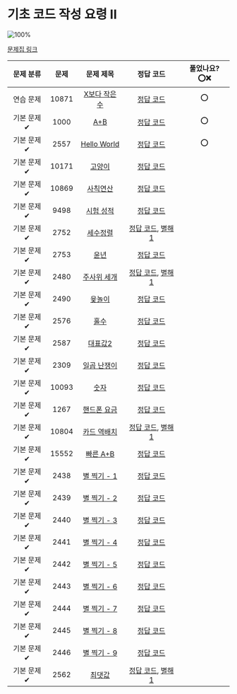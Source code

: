 # 기초 코드 작성 요령 II

![100%](https://progress-bar.dev/27/?scale=27&title=progress&width=500&color=babaca&suffix=/27)

[문제집 링크](https://www.acmicpc.net/workbook/view/7306)

| 문제 분류  | 문제  |                       문제 제목                        |                                     정답 코드                                     | 풀었나요? ⭕❌ |
| :--------: | :---: | :----------------------------------------------------: | :-------------------------------------------------------------------------------: | :------------: |
| 연습 문제  | 10871 | [X보다 작은 수](https://www.acmicpc.net/problem/10871) |                     [정답 코드](../0x02/solutions/10871.cpp)                      |       ⭕       |
| 기본 문제✔ | 1000  |      [A+B](https://www.acmicpc.net/problem/1000)       |                      [정답 코드](../0x02/solutions/1000.cpp)                      |       ⭕       |
| 기본 문제✔ | 2557  |  [Hello World](https://www.acmicpc.net/problem/2557)   |                      [정답 코드](../0x02/solutions/2557.cpp)                      |       ⭕       |
| 기본 문제✔ | 10171 |    [고양이](https://www.acmicpc.net/problem/10171)     |                     [정답 코드](../0x02/solutions/10171.cpp)                      |
| 기본 문제✔ | 10869 |   [사칙연산](https://www.acmicpc.net/problem/10869)    |                     [정답 코드](../0x02/solutions/10869.cpp)                      |
| 기본 문제✔ | 9498  |   [시험 성적](https://www.acmicpc.net/problem/9498)    |                      [정답 코드](../0x02/solutions/9498.cpp)                      |
| 기본 문제✔ | 2752  |    [세수정렬](https://www.acmicpc.net/problem/2752)    |  [정답 코드](../0x02/solutions/2752.cpp), [별해 1](../0x02/solutions/2752_1.cpp)  |
| 기본 문제✔ | 2753  |      [윤년](https://www.acmicpc.net/problem/2753)      |                      [정답 코드](../0x02/solutions/2753.cpp)                      |
| 기본 문제✔ | 2480  |  [주사위 세개](https://www.acmicpc.net/problem/2480)   |  [정답 코드](../0x02/solutions/2480.cpp), [별해 1](../0x02/solutions/2480_1.cpp)  |
| 기본 문제✔ | 2490  |     [윷놀이](https://www.acmicpc.net/problem/2490)     |                      [정답 코드](../0x02/solutions/2490.cpp)                      |
| 기본 문제✔ | 2576  |      [홀수](https://www.acmicpc.net/problem/2576)      |                      [정답 코드](../0x02/solutions/2576.cpp)                      |
| 기본 문제✔ | 2587  |    [대표값2](https://www.acmicpc.net/problem/2587)     |                      [정답 코드](../0x02/solutions/2587.cpp)                      |
| 기본 문제✔ | 2309  |  [일곱 난쟁이](https://www.acmicpc.net/problem/2309)   |                      [정답 코드](../0x02/solutions/2309.cpp)                      |
| 기본 문제✔ | 10093 |     [숫자](https://www.acmicpc.net/problem/10093)      |                     [정답 코드](../0x02/solutions/10093.cpp)                      |
| 기본 문제✔ | 1267  |  [핸드폰 요금](https://www.acmicpc.net/problem/1267)   |                      [정답 코드](../0x02/solutions/1267.cpp)                      |
| 기본 문제✔ | 10804 |  [카드 역배치](https://www.acmicpc.net/problem/10804)  | [정답 코드](../0x02/solutions/10804.cpp), [별해 1](../0x02/solutions/10804_1.cpp) |
| 기본 문제✔ | 15552 |   [빠른 A+B](https://www.acmicpc.net/problem/15552)    |                     [정답 코드](../0x02/solutions/15552.cpp)                      |
| 기본 문제✔ | 2438  |  [별 찍기 - 1](https://www.acmicpc.net/problem/2438)   |                      [정답 코드](../0x02/solutions/2438.cpp)                      |
| 기본 문제✔ | 2439  |  [별 찍기 - 2](https://www.acmicpc.net/problem/2439)   |                      [정답 코드](../0x02/solutions/2439.cpp)                      |
| 기본 문제✔ | 2440  |  [별 찍기 - 3](https://www.acmicpc.net/problem/2440)   |                      [정답 코드](../0x02/solutions/2440.cpp)                      |
| 기본 문제✔ | 2441  |  [별 찍기 - 4](https://www.acmicpc.net/problem/2441)   |                      [정답 코드](../0x02/solutions/2441.cpp)                      |
| 기본 문제✔ | 2442  |  [별 찍기 - 5](https://www.acmicpc.net/problem/2442)   |                      [정답 코드](../0x02/solutions/2442.cpp)                      |
| 기본 문제✔ | 2443  |  [별 찍기 - 6](https://www.acmicpc.net/problem/2443)   |                      [정답 코드](../0x02/solutions/2443.cpp)                      |
| 기본 문제✔ | 2444  |  [별 찍기 - 7](https://www.acmicpc.net/problem/2444)   |                      [정답 코드](../0x02/solutions/2444.cpp)                      |
| 기본 문제✔ | 2445  |  [별 찍기 - 8](https://www.acmicpc.net/problem/2445)   |                      [정답 코드](../0x02/solutions/2445.cpp)                      |
| 기본 문제✔ | 2446  |  [별 찍기 - 9](https://www.acmicpc.net/problem/2446)   |                      [정답 코드](../0x02/solutions/2446.cpp)                      |
| 기본 문제✔ | 2562  |     [최댓값](https://www.acmicpc.net/problem/2562)     |  [정답 코드](../0x02/solutions/2562.cpp), [별해 1](../0x02/solutions/2562_1.cpp)  |
